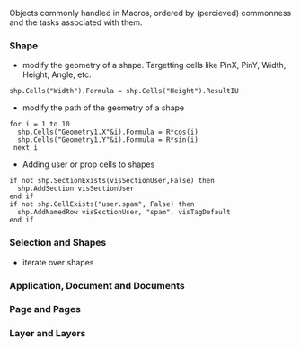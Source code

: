 
Objects commonly handled in Macros, ordered by (percieved) commonness and the tasks associated with them.

### Shape
- modify the geometry of a shape. Targetting cells like PinX, PinY, Width, Height, Angle, etc.
```VBA
shp.Cells("Width").Formula = shp.Cells("Height").ResultIU
```
- modify the path of the geometry of a shape
```VBA
for i = 1 to 10
  shp.Cells("Geometry1.X"&i).Formula = R*cos(i)
  shp.Cells("Geometry1.Y"&i).Formula = R*sin(i)
 next i
```
- Adding user or prop cells to shapes
```VBA
if not shp.SectionExists(visSectionUser,False) then
  shp.AddSection visSectionUser
end if
if not shp.CellExists("user.spam", False) then
  shp.AddNamedRow visSectionUser, "spam", visTagDefault
end if
```

### Selection and Shapes
- iterate over shapes

### Application, Document and Documents

### Page and Pages

### Layer and Layers
